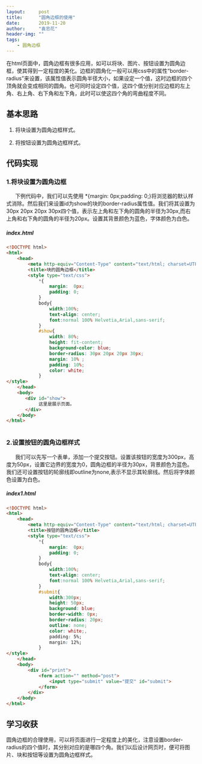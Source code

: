 ```yaml
---
layout:     post
title:      "圆角边框的使用"
date:       2019-11-20
author:     "袁忠花"
header-img: ""
tags:
    - 圆角边框
---
```


在html页面中，圆角边框有很多应用，如可以将块、图片、按钮设置为圆角边框，使其得到一定程度的美化。边框的圆角化一般可以用css中的属性“border-radius”来设置，该属性值表示圆角半径大小，如果设定一个值，这时边框的四个顶角就会变成相同的圆角。也可同时设定四个值，这四个值分别对应边框的左上角、右上角、右下角和左下角，此时可以使这四个角的弯曲程度不同。


## 基本思路

1. 将块设置为圆角边框样式。

2. 将按钮设置为圆角边框样式。


## 代码实现



### 1.将块设置为圆角边框

&nbsp;&nbsp;&nbsp;&nbsp;&nbsp;&nbsp;下例代码中，我们可以先使用 *{margin:  0px;padding: 0;}将浏览器的默认样式消除。然后我们来设置id为show的块的border-radius属性值。我们将其设置为30px 20px 20px 30px四个值，表示左上角和左下角的圆角的半径为30px,而右上角和右下角的圆角的半径为20px。设置其背景颜色为蓝色，字体颜色为白色。
	

##### index.html

```html
<!DOCTYPE html>
<html>
    <head>
        <meta http-equiv="Content-Type" content="text/html; charset=UTF-8">
        <title>块的圆角边框</title>  
        <style type="text/css">
            *{
                margin:  0px;
                padding: 0;
            }
            body{
                width:100%;
                text-align: center;
                font:normal 100% Helvetia,Arial,sans-serif;
            }
            #show{
                width: 80%;
                height: fit-content;
                background-color: blue;
                border-radius: 30px 20px 20px 30px;
                margin: 10% ;
                padding: 10%;
                color: white;
            }
</style>
    </head>
    <body>
       <div id="show">
            这里是展示页面。
       </div>
    </body>
</html>



```



### 2.设置按钮的圆角边框样式
     
&nbsp;&nbsp;&nbsp;&nbsp;&nbsp;&nbsp;​我们可以先写一个表单，添加一个提交按钮。设置该按钮的宽度为300px，高度为50px，设置它边界的宽度为0，圆角边框的半径为30px，背景颜色为蓝色。我们还可设置按钮的轮廓线即outline为none,表示不显示其轮廓线。然后将字体颜色设置为白色。

##### index1.html

```html
<!DOCTYPE html>
<html>
    <head>
        <meta http-equiv="Content-Type" content="text/html; charset=UTF-8">
        <title>按钮的圆角边框</title>
        <style type="text/css">
            *{
                margin:  0px;
                padding: 0;
            }
            body{
                width:100%;
                text-align: center;
                font:normal 100% Helvetia,Arial,sans-serif;
            }
            #submit{ 
                width:300px;
                height: 50px;
                background: blue;
                border-width: 0px; 
                border-radius: 20px;
                outline: none; 
                color: white;,
                padding: 5%;
                margin: 12%;
            }
</style>
    </head>
    <body>
        <div id="print">
            <form action="" method="post">
                <input type="submit" value="提交" id="submit">
            </form>
        </div>
    </body>
</html>


```



## 学习收获

圆角边框的合理使用，可以将页面进行一定程度上的美化，注意设置border-radius的四个值时，其分别对应的是哪四个角。我们以后设计网页时，便可将图片、块和按钮等设置为圆角边框样式。


